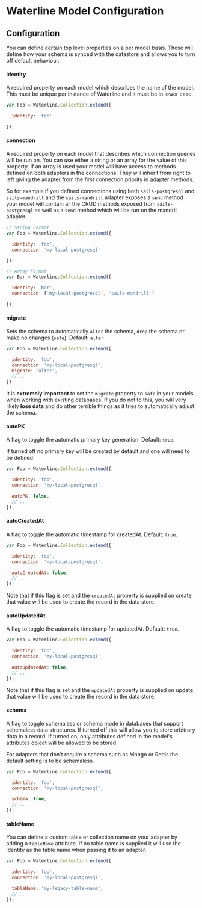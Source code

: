 # Waterline Model Configuration

## Configuration

You can define certain top level properties on a per model basis. These will define how your schema
is synced with the datastore and allows you to turn off default behaviour.

#### identity

A required property on each model which describes the name of the model. This must be unique per
instance of Waterline and it must be in lower case.

```javascript
var Foo = Waterline.Collection.extend({

  identity: 'foo'

});
```

#### connection

A required property on each model that describes which connection queries will be run on. You can use
either a string or an array for the value of this property. If an array is used your model will have
access to methods defined on both adapters in the connections. They will inherit from right to left
giving the adapter from the first connection priority in adapter methods.

So for example if you defined connections using both `sails-postgresql` and `sails-mandrill` and the
`sails-mandrill` adapter exposes a `send` method your model will contain all the CRUD methods exposed
from `sails-postgresql` as well as a `send` method which will be run on the mandrill adapter.

```javascript
// String Format
var Foo = Waterline.Collection.extend({

  identity: 'foo',
  connection: 'my-local-postgresql'

});

// Array Format
var Bar = Waterline.Collection.extend({

  identity: 'bar',
  connection: ['my-local-postgresql', 'sails-mandrill']

});
```

#### migrate

Sets the schema to automatically `alter` the schema, `drop` the schema or make no changes (`safe`). Default: `alter`

```javascript
var Foo = Waterline.Collection.extend({

  identity: 'foo',
  connection: 'my-local-postgresql',
  migrate: 'alter',
  // ...
});
```

It is **extremely important** to set the `migrate` property to `safe` in your models when working with existing databases. If you do not to this, you will very likely **lose data** and do other terrible things as it tries to automatically adjust the schema.

#### autoPK

A flag to toggle the automatic primary key generation. Default: `true`. 

If turned off no primary key will be created by default and one will need to be defined.

```javascript
var Foo = Waterline.Collection.extend({

  identity: 'foo',
  connection: 'my-local-postgresql',

  autoPK: false,
  // ...
});
```

#### autoCreatedAt

A flag to toggle the automatic timestamp for createdAt. Default: `true`.

```javascript
var Foo = Waterline.Collection.extend({

  identity: 'foo',
  connection: 'my-local-postgresql',

  autoCreatedAt: false,
  // ...
});
```

Note that if this flag is set and the `createdAt` property is supplied on create that value will be used to create the record in the data store.

#### autoUpdatedAt

A flag to toggle the automatic timestamp for updatedAt. Default: `true`.

```javascript
var Foo = Waterline.Collection.extend({

  identity: 'foo',
  connection: 'my-local-postgresql',

  autoUpdatedAt: false,
  // ...
});
```

Note that if this flag is set and the `updatedAt` property is supplied on update, that value will be used to create the record in the data store.

#### schema

A flag to toggle schemaless or schema mode in databases that support schemaless data structures. If
turned off this will allow you to store arbitrary data in a record. If turned on, only attributes
defined in the model's attributes object will be allowed to be stored.

For adapters that don't require a schema such as Mongo or Redis the default setting is to be
schemaless.

```javascript
var Foo = Waterline.Collection.extend({

  identity: 'foo',
  connection: 'my-local-postgresql',

  schema: true,
  // ...
});
```

#### tableName

You can define a custom table or collection name on your adapter by adding a `tableName` attribute. If no table
name is supplied it will use the identity as the table name when passing it to an adapter.

```javascript
var Foo = Waterline.Collection.extend({

  identity: 'foo',
  connection: 'my-local-postgresql',

  tableName: 'my-legacy-table-name',
  // ...
});
```
